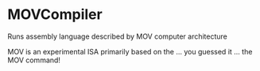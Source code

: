 # MOVCompiler
Runs assembly language described by MOV computer architecture

MOV is an experimental ISA primarily based on the ... you guessed it ... the MOV command!
